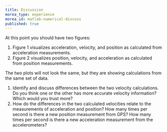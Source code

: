 ```yaml
---
title: Discussion
morea_type: experience
morea_id: matlab-numerical-discuss
published: true
---
```

At this point you should have two figures:

1. Figure 1 visualizes acceleration, velocity, and position as calculated from acceleration measurements.
2. Figure 2 visualizes position, velocity, and acceleration as calculated from position measurements.

The two plots will not look the same, but they are showing calculations from the same set of data.

1. Identify and discuss differences between the two velocity
   calculations. Do you think one or the other has more accurate
   velocity information? Which would you trust more?
2. How do the differences in the two calculated velocities relate to
   the measurements of acceleration and position? How many times per
   second is there a new position measurement from GPS? How many times
   per second is there a new acceleration measurement from the
   accelerometers?
